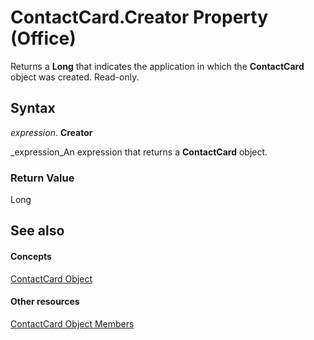 
# ContactCard.Creator Property (Office)

Returns a  **Long** that indicates the application in which the **ContactCard** object was created. Read-only.


## Syntax

 _expression_. **Creator**

 _expression_An expression that returns a  **ContactCard** object.


### Return Value

Long


## See also


#### Concepts


 [ContactCard Object](148c7268-e12c-d9ae-d31f-b625067eb352.md)
#### Other resources


 [ContactCard Object Members](8e7fc57b-7abc-7a94-c1ab-a1283f890c27.md)
